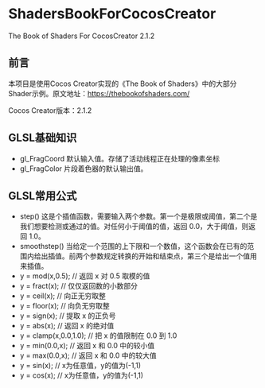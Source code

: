 # ShadersBookForCocosCreator
The Book of Shaders For CocosCreator 2.1.2
## 前言
本项目是使用Cocos Creator实现的《The Book of Shaders》中的大部分Shader示例。原文地址：https://thebookofshaders.com/

Cocos Creator版本：2.1.2

## GLSL基础知识
- gl_FragCoord 默认输入值。存储了活动线程正在处理的像素坐标
- gl_FragColor 片段着色器的默认输出值。
## GLSL常用公式
- step()
这是个插值函数，需要输入两个参数。第一个是极限或阈值，第二个是我们想要检测或通过的值。对任何小于阈值的值，返回 0.0，大于阈值，则返回 1.0。
- smoothstep() 当给定一个范围的上下限和一个数值，这个函数会在已有的范围内给出插值。前两个参数规定转换的开始和结束点，第三个是给出一个值用来插值。
- y = mod(x,0.5); // 返回 x 对 0.5 取模的值
- y = fract(x); // 仅仅返回数的小数部分
- y = ceil(x);  // 向正无穷取整
- y = floor(x); // 向负无穷取整
- y = sign(x);  // 提取 x 的正负号
- y = abs(x);   // 返回 x 的绝对值
- y = clamp(x,0.0,1.0); // 把 x 的值限制在 0.0 到 1.0
- y = min(0.0,x);   // 返回 x 和 0.0 中的较小值
- y = max(0.0,x);   // 返回 x 和 0.0 中的较大值 
- y = sin(x); // x为任意值，y的值为(-1,1)
- y = cos(x); // x为任意值，y的值为(-1,1)